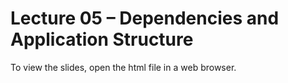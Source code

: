 # Lecture 05 – Dependencies and Application Structure

To view the slides, open the html file in a web browser.
